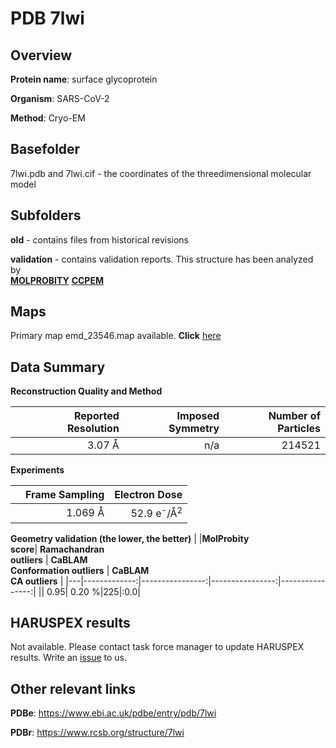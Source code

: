 # PDB 7lwi

## Overview

**Protein name**: surface glycoprotein

**Organism**: SARS-CoV-2

**Method**: Cryo-EM



## Basefolder

7lwi.pdb and 7lwi.cif - the coordinates of the threedimensional molecular model

## Subfolders



**old** - contains files from historical revisions

**validation** - contains validation reports. This structure has been analyzed by <br>  [**MOLPROBITY**](https://github.com/thorn-lab/coronavirus_structural_task_force/tree/master/pdb/surface_glycoprotein/SARS-CoV-2/7lwi/validation/molprobity)   [**CCPEM**](https://github.com/thorn-lab/coronavirus_structural_task_force/tree/master/pdb/surface_glycoprotein/SARS-CoV-2/7lwi/validation/ccpem-validation) 



## Maps

Primary map emd_23546.map available. **Click** [here](http://ftp.wwpdb.org/pub/emdb/structures/EMD-23546/map/) 

## Data Summary
**Reconstruction Quality and Method**

|   | Reported Resolution | Imposed Symmetry | Number of Particles |
|---|-------------:|----------------:|--------------:|
|   |3.07 Å|n/a|214521|

**Experiments**

|   | Frame Sampling | Electron Dose |
|---|-------------:|----------------:|
|   |1.069 Å|52.9 e<sup>-</sup>/Å<sup>2</sup>|

**Geometry validation (the lower, the better)**
|   |**MolProbity<br>score**| **Ramachandran<br>outliers** | **CaBLAM<br>Conformation outliers** | **CaBLAM<br>CA outliers** |
|---|-------------:|----------------:|----------------:|----------------:|
||  0.95|  0.20 %|225|:0.0|

## HARUSPEX results

Not available. Please contact task force manager to update HARUSPEX results. Write an [issue](https://github.com/thorn-lab/coronavirus_structural_task_force/issues) to us.

## Other relevant links 
**PDBe**:  https://www.ebi.ac.uk/pdbe/entry/pdb/7lwi
 
**PDBr**: https://www.rcsb.org/structure/7lwi 
